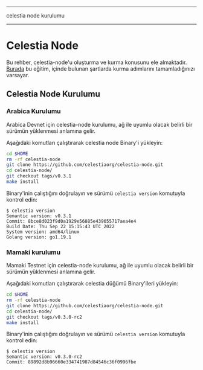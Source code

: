 - - -
celestia node kurulumu
- - -

# Celestia Node

Bu rehber, celestia-node'u oluşturma ve kurma konusunu ele almaktadır. [Burada](./environment.md) bu eğitim, içinde bulunan şartlarda kurma adımlarını tamamladığınızı varsayar.

## Celestia Node Kurulumu

### Arabica Kurulumu

Arabica Devnet için celestia-node kurulumu, ağ ile uyumlu olacak belirli bir sürümün yüklenmesi anlamına gelir.

Aşağıdaki komutları çalıştırarak celestia node Binary'i yükleyin:

```sh
cd $HOME
rm -rf celestia-node
git clone https://github.com/celestiaorg/celestia-node.git
cd celestia-node/
git checkout tags/v0.3.1
make install
```

Binary'inin çalıştığını doğrulayın ve sürümü `celestia
version` komutuyla kontrol edin:

```console
$ celestia version
Semantic version: v0.3.1
Commit: 8bce8d023f9d0a1929e56885e439655717aea4e4
Build Date: Thu Sep 22 15:15:43 UTC 2022
System version: amd64/linux
Golang version: go1.19.1
```

### Mamaki kurulumu

Mamaki Testnet için celestia-node kurulumu, ağ ile uyumlu olacak belirli bir sürümün yüklenmesi anlamına gelir.

Aşağıdaki komutları çalıştırarak celestia düğümü Binary'ileri yükleyin:

```sh
cd $HOME
rm -rf celestia-node
git clone https://github.com/celestiaorg/celestia-node.git
cd celestia-node/
git checkout tags/v0.3.0-rc2
make install
```

Binary'inin çalıştığını doğrulayın ve sürümü `celestia
version` komutuyla kontrol edin:

```console
$ celestia version
Semantic version: v0.3.0-rc2
Commit: 89892d8b96660e334741987d84546c36f0996fbe
```
